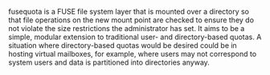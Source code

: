fusequota is a FUSE file system layer that is mounted over a directory so that file operations on the new mount point are checked to ensure they do not violate the size restrictions the administrator has set. It aims to be a simple, modular extension to traditional user- and directory-based quotas. A situation where directory-based quotas would be desired could be in hosting virtual mailboxes, for example, where users may not correspond to system users and data is partitioned into directories anyway.